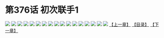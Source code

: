 # 第376话 初次联手1
![](https://s2.baozimh.com/scomic/sanyanxiaotianlu-samanhua/0/375-enc4/1.jpg)
![](https://s2.baozimh.com/scomic/sanyanxiaotianlu-samanhua/0/375-enc4/2.jpg)
![](https://s2.baozimh.com/scomic/sanyanxiaotianlu-samanhua/0/375-enc4/3.jpg)
![](https://s2.baozimh.com/scomic/sanyanxiaotianlu-samanhua/0/375-enc4/4.jpg)
![](https://s2.baozimh.com/scomic/sanyanxiaotianlu-samanhua/0/375-enc4/5.jpg)
![](https://s2.baozimh.com/scomic/sanyanxiaotianlu-samanhua/0/375-enc4/6.jpg)
![](https://s2.baozimh.com/scomic/sanyanxiaotianlu-samanhua/0/375-enc4/7.jpg)
![](https://s2.baozimh.com/scomic/sanyanxiaotianlu-samanhua/0/375-enc4/8.jpg)
![](https://s2.baozimh.com/scomic/sanyanxiaotianlu-samanhua/0/375-enc4/9.jpg)
![](https://s2.baozimh.com/scomic/sanyanxiaotianlu-samanhua/0/375-enc4/10.jpg)
![](https://s2.baozimh.com/scomic/sanyanxiaotianlu-samanhua/0/375-enc4/11.jpg)
![](https://s2.baozimh.com/scomic/sanyanxiaotianlu-samanhua/0/375-enc4/12.jpg)
![](https://s2.baozimh.com/scomic/sanyanxiaotianlu-samanhua/0/375-enc4/13.jpg)
![](https://s2.baozimh.com/scomic/sanyanxiaotianlu-samanhua/0/375-enc4/14.jpg)
![](https://s2.baozimh.com/scomic/sanyanxiaotianlu-samanhua/0/375-enc4/15.jpg)
![](https://s2.baozimh.com/scomic/sanyanxiaotianlu-samanhua/0/375-enc4/16.jpg)
![](https://s2.baozimh.com/scomic/sanyanxiaotianlu-samanhua/0/375-enc4/17.jpg)
[【上一章】](./375.md)
[【目录】](./README.md)
[【下一章】](./377.md)
